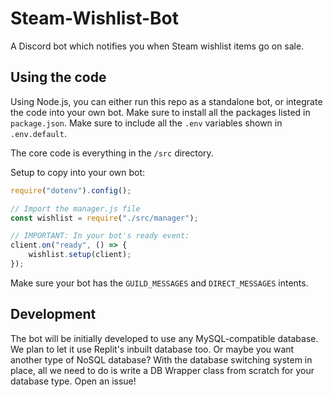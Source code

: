 # Steam-Wishlist-Bot
A Discord bot which notifies you when Steam wishlist items go on sale.

## Using the code
Using Node.js, you can either run this repo as a standalone bot, or integrate the code into your own bot. 
Make sure to install all the packages listed in `package.json`. Make sure to include all the `.env` variables shown in `.env.default`.

The core code is everything in the `/src` directory.

Setup to copy into your own bot:
```js
require("dotenv").config();

// Import the manager.js file
const wishlist = require("./src/manager");

// IMPORTANT: In your bot's ready event:
client.on("ready", () => {
    wishlist.setup(client);
});
```
Make sure your bot has the `GUILD_MESSAGES` and `DIRECT_MESSAGES` intents.

## Development
The bot will be initially developed to use any MySQL-compatible database. We plan to let it use Replit's inbuilt database too. Or maybe you want another type of NoSQL database? With the database switching system in place, all we need to do is write a DB Wrapper class from scratch for your database type. Open an issue!
